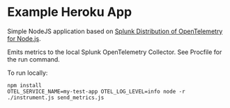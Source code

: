 # Example Heroku App

Simple NodeJS application based on [Splunk Distribution of OpenTelemetry for Node.js](https://github.com/signalfx/splunk-otel-js).

Emits metrics to the local Splunk OpenTelemetry Collector. See Procfile for the run command.


To run locally:
```
npm install
OTEL_SERVICE_NAME=my-test-app OTEL_LOG_LEVEL=info node -r ./instrument.js send_metrics.js
```
